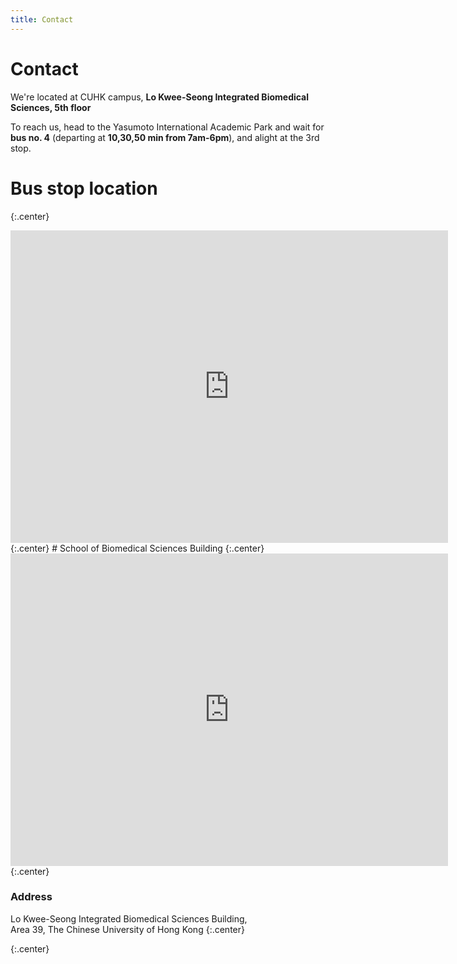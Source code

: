 ```yaml
---
title: Contact
---
```


# <i class="fas fa-envelope"></i>Contact

We're located at CUHK campus, **Lo Kwee-Seong Integrated Biomedical Sciences, 5th floor**

To reach us, head to the Yasumoto International Academic Park and wait for **bus no. 4** (departing
at **10,30,50 min from 7am-6pm**), and alight at the 3rd stop.

# Bus stop location
{:.center}
<iframe src="https://www.google.com/maps/embed?pb=!1m14!1m8!1m3!1d3688.0394484387793!2d114.203944!3d22.427541!3m2!1i1024!2i768!4f13.1!3m3!1m2!1s0x0%3A0x76b8a204e365257f!2sSchool%20of%20Biomedical%20Sciences%2C%20The%20Chinese%20University%20of%20Hong%20Kong!5e0!3m2!1sen!2shk!4v1612270762418!5m2!1sen!2shk" width="700" height="500" frameborder="0" style="border:0;" allowfullscreen="" aria-hidden="false" tabindex="0"></iframe>
{:.center}
# School of Biomedical Sciences Building
{:.center}
<iframe src="https://www.google.com/maps/embed?pb=!1m14!1m8!1m3!1d3688.0394484387793!2d114.203944!3d22.427541!3m2!1i1024!2i768!4f13.1!3m3!1m2!1s0x0%3A0x76b8a204e365257f!2sSchool%20of%20Biomedical%20Sciences%2C%20The%20Chinese%20University%20of%20Hong%20Kong!5e0!3m2!1sen!2shk!4v1612271411258!5m2!1sen!2shk" width="700" height="500" frameborder="0" style="border:0;" allowfullscreen="" aria-hidden="false" tabindex="0"></iframe>
{:.center}
<!--
{%
  include figure.html
  image="images/photo.jpg"
  width="100%"
  caption="The Center for Wit and Sagacity"
%}
-->

<!-- section break -->

### Address

Lo Kwee-Seong Integrated Biomedical Sciences Building,  
Area 39, The Chinese University of Hong Kong
{:.center}

{:.center}
